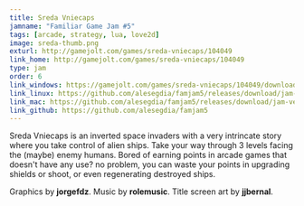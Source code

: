 ```yaml
---
title: Sreda Vniecaps
jamname: "Familiar Game Jam #5"
tags: [arcade, strategy, lua, love2d]
image: sreda-thumb.png
exturl: http://gamejolt.com/games/sreda-vniecaps/104049
link_home: http://gamejolt.com/games/sreda-vniecaps/104049
type: jam
order: 6
link_windows: https://gamejolt.com/games/sreda-vniecaps/104049/download/build/263474
link_linux: https://github.com/alesegdia/famjam5/releases/download/jam-version/SredaVniecaps.love
link_mac: https://github.com/alesegdia/famjam5/releases/download/jam-version/SredaVniecaps.love
link_github: https://github.com/alesegdia/famjam5
---
```


Sreda Vniecaps is an inverted space invaders with a very intrincate story where you take control of
alien ships. Take your way through 3 levels facing the (maybe) enemy humans. Bored of earning
points in arcade games that doesn't have any use? no problem, you can waste your points in upgrading
shields or shoot, or even regenerating destroyed ships.

Graphics by **jorgefdz**. Music by **rolemusic**. Title screen art by **jjbernal**.

